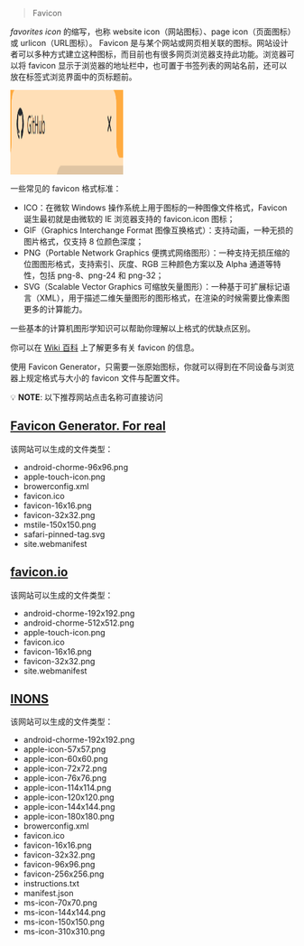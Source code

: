 
> Favicon

*favorites icon* 的缩写，也称 website icon（网站图标）、page icon（页面图标）或 urlicon（URL图标）。
Favicon 是与某个网站或网页相关联的图标。网站设计者可以多种方式建立这种图标，而目前也有很多网页浏览器支持此功能。浏览器可以将 favicon 显示于浏览器的地址栏中，也可置于书签列表的网站名前，还可以放在标签式浏览界面中的页标题前。

<img src="/img/websites/favicon_example.PNG" width = "200" height = "150" alt="favicon example" align=center />

一些常见的 favicon 格式标准：

- ICO：在微软 Windows 操作系统上用于图标的一种图像文件格式，Favicon 诞生最初就是由微软的 IE 浏览器支持的 favicon.icon 图标；
- GIF（Graphics Interchange Format 图像互换格式）：支持动画，一种无损的图片格式，仅支持 8 位颜色深度；
- PNG（Portable Network Graphics 便携式网络图形）：一种支持无损压缩的位图图形格式，支持索引、灰度、RGB 三种颜色方案以及 Alpha 通道等特性，包括 png-8、png-24  和 png-32；
- SVG（Scalable Vector Graphics 可缩放矢量图形）：一种基于可扩展标记语言（XML），用于描述二维矢量图形的图形格式，在渲染的时候需要比像素图更多的计算能力。

一些基本的计算机图形学知识可以帮助你理解以上格式的优缺点区别。

你可以在 [Wiki 百科](https://en.wikipedia.org/wiki/Favicon) 上了解更多有关 favicon 的信息。

使用 Favicon Generator，只需要一张原始图标，你就可以得到在不同设备与浏览器上规定格式与大小的 favicon 文件与配置文件。

💡 **NOTE**: 以下推荐网站点击名称可直接访问

## [Favicon Generator. For real](https://realfavicongenerator.net/)

该网站可以生成的文件类型：

- android-chorme-96x96.png
- apple-touch-icon.png
- browerconfig.xml
- favicon.ico
- favicon-16x16.png
- favicon-32x32.png
- mstile-150x150.png
- safari-pinned-tag.svg
- site.webmanifest

## [favicon.io](https://favicon.io/)

该网站可以生成的文件类型：

- android-chorme-192x192.png
- android-chorme-512x512.png
- apple-touch-icon.png
- favicon.ico
- favicon-16x16.png
- favicon-32x32.png
- site.webmanifest

## [INONS](https://www.ionos.com/tools/favicon-generator)

该网站可以生成的文件类型：

- android-chorme-192x192.png
- apple-icon-57x57.png
- apple-icon-60x60.png
- apple-icon-72x72.png
- apple-icon-76x76.png
- apple-icon-114x114.png
- apple-icon-120x120.png
- apple-icon-144x144.png
- apple-icon-180x180.png
- browerconfig.xml
- favicon.ico
- favicon-16x16.png
- favicon-32x32.png
- favicon-96x96.png
- favicon-256x256.png
- instructions.txt
- manifest.json
- ms-icon-70x70.png
- ms-icon-144x144.png
- ms-icon-150x150.png
- ms-icon-310x310.png
